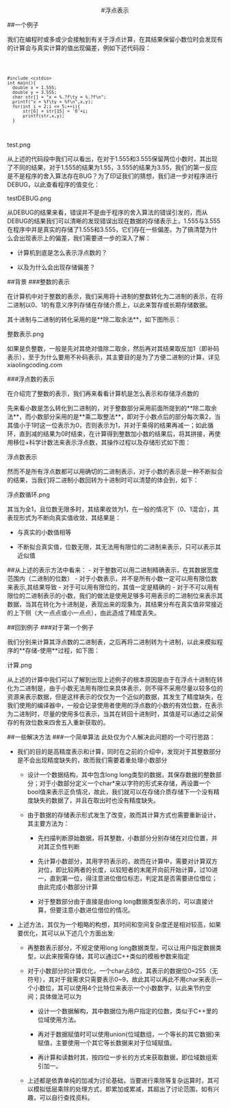 <center>
#浮点表示
</center>

##一个例子
<p>
我们在编程时或多或少会接触到有关于浮点计算，在其结果保留小数位时会发现有的计算会与真实计算的值出现偏差，例如下述代码段：
<p>

<code>

	#include <cstdio>
	int main(){
      double x = 1.555;
      double y = 3.555;
      char str[] = "x = %.?f\ty = %.?f\n";
      printf("x = %f\ty = %f\n",x,y);
      for(int i = 2;i <= 5;++i){
          str[6] = str[15] = '0'+i;
          printf(str,x,y);
      }

</code>

test.png

<p>
从上述的代码段中我们可以看出，在对于1.555和3.555保留两位小数时，其出现了不同的结果，对于1.555的结果为1.55，3.555的结果为3.55，我们的第一反应是不是程序的舍入算法存在BUG？为了印证我们的猜想，我们进一步对程序进行DEBUG，以此查看程序的值变化：
<p>
testDEBUG.png
<p>
从DEBUG的结果来看，错误并不是由于程序的舍入算法的错误引发的，而从DEBUG的结果我们可以清晰的发现错误出现在数据的存储表示上，1.555与3.555在程序中并是真实的存储了1.555和3.555，它们存在一些偏差。为了搞清楚为什么会出现表示上的偏差，我们需要进一步的深入了解：

- 计算机到底是怎么表示浮点数的？

- 以及为什么会出现存储偏差？

##背景
###整数的表示
<p>
在计算机中对于整数的表示，我们采用将十进制的整数转化为二进制的表示，在将二进制以0、1的有意义序列存储在存储介质上，以此来暂存或长期存储数据。
<p>
<p>
其十进制与二进制的转化采用的是**除二取余法**，如下图所示：
<p>
整数表示.png
<p>
如果是负整数，一般是先对其绝对值除二取余，然后再对其结果取反加1（即补码表示），至于为什么要用不补码表示，其主要目的是为了方便二进制的计算，详见xiaolingcoding.com
<p>
###浮点数的表示
<p>
在介绍完了整数的表示，我们再来看看计算机是怎么表示和存储浮点数的
<p>
<p>
先来看小数是怎么转化到二进制的，对于整数部分采用前面所提到的**除二取余法**，而小数部分采用的是**乘二取整法**，即对于小数点后的部分每次乘2，当其值小于1时这一位表示为0，否则表示为1，并对于乘得的结果再减一；如此循环，直到减的结果为0时结束，在计算得到整数加小数的结果后，将其拼接，再使用移位+科学计数法来表示浮点数，其操作过程以及存储形式如下图：
<p>

浮点数表示

<p>
然而不是所有浮点数都可以用确切的二进制表示，对于小数的表示是一种不断拟合的结果，当我们将二进制小数回转为十进制时可以清楚的体会到，如下：
<p>

浮点数循环.png

<p>
其当为全1，且位数无限多时，其结果收敛为1，在一般的情况下（0、1混合），其表现形式为不断向真实值收敛，其结果是：

- 与真实的小数值相等

- 不断拟合真实值，位数无限，其无法用有限位的二进制来表示，只可以表示其近似值
<p>
<p>
##从上述的表示方法中看来：
- 对于整数可以用二进制精确表示，在其数据宽度范围内（二进制的位数）
- 对于小数表示，并不是所有小数一定可以用有限位数来表示,其结果导致
	- 对于可以用有限位的，其值一定是精确的
	- 对于不可以用有限位的二进制表示的小数，我们的做法是使用足够多可用表示的二进制位来表示其数据，当其在转化为十进制是，表现出来的现象为，其结果分布在真实值非常接近的上下侧（大一点点或小一点点），由此造成了精度丢失。
<p>


##回到例子
###对于第一个例子
<p>
我们分别来计算其浮点数的二进制表，之后再将二进制转为十进制，以此来模拟程序的**存储-使用**过程，如下图：
<p>

计算.png

<p>
从上述的计算中我们可以了解到出现上述例子的根本原因是由于在浮点十进制在转化为二进制是，由于小数无法用有限位来具体表示，则不得不采用尽量以较多位的资源来表示数据，但是这样表示的仅仅为一个近似的数据，其发生了精度缺失，在我们使用的编译器中，一般会记录使用者使用的浮点数的小数的有效位数，在表示为二进制时，尽量的使用多位表示，当其在转回十进制时，其值是可以通过之前保存的有效位数来四舍五入重新获取的。
<p>


##一些解决方法
###一个简单算法
此处仅为个人解决此问题的一个可行思路：


- 我们的目的是高精度表示和计算，同时在之前的介绍中，发现对于其整数部分是不会出现精度缺失的，故而我们需要着重处理小数部分 
	- 设计一个数据结构，其中包含long long类型的数据，其保存数据的整数部分；对于小数部分定义一个char*来以字符的形式来存储，再设置一个bool值来表示正负情况，故此，我们就可以在存储介质存储下一个没有精度缺失的数据了，并且在取出时也没有精度缺失。
	
	- 由于数据的存储表示形式发生了改变，故而其计算方式也需要重新设计，其主要方法为：

		- 先扫描判断原始数据，将其整数，小数部分分别存储在对应位置，并对其正负性判断
		
		- 先计算小数部分，其用字符表示的，故而在计算中，需要对计算双方对位，即比较两者的长度，以较短者的末尾开向前开始计算，过10进一，直到第一位，得注意进位借位标志，判定其是否需要进位借位；由此完成小数部分计算
		
		- 对于整数部分由于直接是由long long数据类型表示的，可以直接计算，但要注意小数进位借位的情况。  

- 上述方法，其仅为一个粗略的构想，其时间和空间复杂度还是相对较高，如果要优化，其可以从下述几个方面出发:

	- 再整数表示部分，不规定使用long long数据类型，可以让用户指定数据类型，以此来按需存储，其可以通过C++类似的模板参数来指定

	- 对于小数部分的计算优化，一个char占8位，其表示的数据位0~255（无符号），其对于我需求只需要表示0~9，故此其可以再此不用char来表示一个小数位，其可以使用4个比特位来表示一个小数数字，以此来节约空间；具体做法可以为

		- 设计一个数据解构，其中数据位为用户指定的位数，类似于C++里的位域使用方法。

		- 再对于数据赋值时可以使用union{位域数组，一个等长的其它数据}来赋值，主要使用一个其它等长数据来对于位域赋值。

		- 再计算和读数时其，按四位一步长的方式来获取数据，即位域数组索引加一。

	- 上述都是依靠单纯的加减为讨论基础，当要进行乘除等复杂运算时，其可以模拟低层乘除的处理方式，即累加或累减，其超出了讨论范围，如有兴趣，可以自行查找资料。


